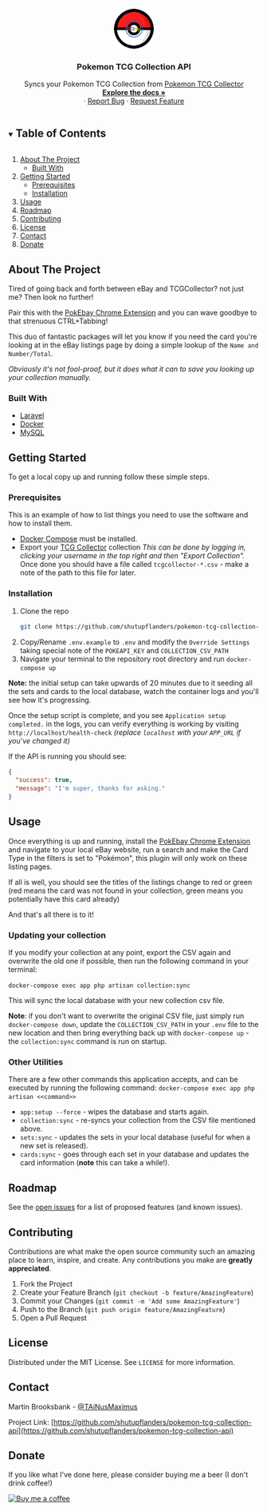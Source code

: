 
<p align="center">
  <a href="https://github.com/shutupflanders/pokemon-tcg-collection-api">
    <img src="images/logo.png" alt="Logo" width="80" height="80" />
  </a>

<h3 align="center">Pokemon TCG Collection API</h3>

  <p align="center">
    Syncs your Pokemon TCG Collection from <a href="https://www.tcgcollector.com/">Pokemon TCG Collector</a>
    <br />
    <a href="https://github.com/shutupflanders/pokemon-tcg-collection-api"><strong>Explore the docs »</strong></a>
    <br />
    ·
    <a href="https://github.com/shutupflanders/pokemon-tcg-collection-api/issues">Report Bug</a>
    ·
    <a href="https://github.com/shutupflanders/pokemon-tcg-collection-api/issues">Request Feature</a>
  </p>
</p>



<!-- TABLE OF CONTENTS -->
<details open="open">
  <summary><h2 style="display: inline-block">Table of Contents</h2></summary>
  <ol>
    <li>
      <a href="#about-the-project">About The Project</a>
      <ul>
        <li><a href="#built-with">Built With</a></li>
      </ul>
    </li>
    <li>
      <a href="#getting-started">Getting Started</a>
      <ul>
        <li><a href="#prerequisites">Prerequisites</a></li>
        <li><a href="#installation">Installation</a></li>
      </ul>
    </li>
    <li><a href="#usage">Usage</a></li>
    <li><a href="#roadmap">Roadmap</a></li>
    <li><a href="#contributing">Contributing</a></li>
    <li><a href="#license">License</a></li>
    <li><a href="#contact">Contact</a></li>
    <li><a href="#donate">Donate</a></li>
  </ol>
</details>



<!-- ABOUT THE PROJECT -->
## About The Project

Tired of going back and forth between eBay and TCGCollector? not just me? Then look no further!

Pair this with the [PokEbay Chrome Extension](https://github.com/shutupflanders/pokebay-chrome-extension) and you
can wave goodbye to that strenuous CTRL+Tabbing!

This duo of fantastic packages will let you know if you need the card you're looking at in the eBay listings page
by doing a simple lookup of the `Name and Number/Total`.

<em>Obviously it's not fool-proof, but it does what it can to save you looking up your collection manually.</em>

### Built With

* [Laravel](https://laravel.com/)
* [Docker](https://www.docker.com/)
* [MySQL](https://www.mysql.com/)

<!-- GETTING STARTED -->
## Getting Started

To get a local copy up and running follow these simple steps.

### Prerequisites

This is an example of how to list things you need to use the software and how to install them.
* [Docker Compose](https://docs.docker.com/compose/install/) must be installed.
* Export your [TCG Collector](https://www.tcgcollector.com/) collection <em>This can be done
by logging in, clicking your username in the top right and then "Export Collection".</em> Once done 
you should have a file called `tcgcollector-*.csv` - make a note of the path to this file for later.

### Installation

1. Clone the repo
   ```sh
   git clone https://github.com/shutupflanders/pokemon-tcg-collection-api.git
   ```
2. Copy/Rename `.env.example` to `.env` and modify the `Override Settings` taking special note
of the `POKEAPI_KEY` and `COLLECTION_CSV_PATH`
3. Navigate your terminal to the repository root directory and run `docker-compose up`

**Note:** the initial setup can take upwards of 20 minutes due to it seeding all the sets and cards to the
local database, watch the container logs and you'll see how it's progressing.

Once the setup script is complete, and you see `Application setup completed.` in the logs, you can verify
everything is working by visiting `http://localhost/health-check` <em>(replace `localhost` with your `APP_URL` if you've changed it)</em>

If the API is running you should see:

```json
{
  "success": true,
  "message": "I'm super, thanks for asking."
}
```


<!-- USAGE EXAMPLES -->
## Usage

Once everything is up and running, install the [PokEbay Chrome Extension](https://chrome.google.com/webstore/detail/pokebay-lookup-tool/lkmcogjefgehdbfeliegkjamjmbhjoie)
and navigate to your local eBay website, run a search and make the Card Type in the filters is set to "Pokémon", this plugin
will only work on these listing pages.

If all is well, you should see the titles of the listings change to red or green (red means the card was not found in your collection,
 green means you potentially have this card already)

And that's all there is to it!

### Updating your collection
If you modify your collection at any point, export the CSV again and overwrite the old one if possible, then run the following command
in your terminal:

`docker-compose exec app php artisan collection:sync`

This will sync the local database with your new collection csv file.

**Note**: if you don't want to overwrite the original CSV file, just simply run `docker-compose down`, update the `COLLECTION_CSV_PATH` in your `.env` file to the new
location and then bring everything back up with `docker-compose up` - the `collection:sync` command is run on startup.

### Other Utilities

There are a few other commands this application accepts, and can be executed by running the following command:
`docker-compose exec app php artisan <<command>>`

* `app:setup --force` - wipes the database and starts again.
* `collection:sync` - re-syncs your collection from the CSV file mentioned above.
* `sets:sync` - updates the sets in your local database (useful for when a new set is released).
* `cards:sync` - goes through each set in your database and updates the card information (**note** this can take a while!).


<!-- ROADMAP -->
## Roadmap

See the [open issues](https://github.com/shutupflanders/pokemon-tcg-collection-api/issues) for a list of proposed features (and known issues).



<!-- CONTRIBUTING -->
## Contributing

Contributions are what make the open source community such an amazing place to learn, inspire, and create. Any contributions you make are **greatly appreciated**.

1. Fork the Project
2. Create your Feature Branch (`git checkout -b feature/AmazingFeature`)
3. Commit your Changes (`git commit -m 'Add some AmazingFeature'`)
4. Push to the Branch (`git push origin feature/AmazingFeature`)
5. Open a Pull Request



<!-- LICENSE -->
## License

Distributed under the MIT License. See `LICENSE` for more information.

<!-- CONTACT -->
## Contact

Martin Brooksbank - [@TAiNusMaximus](https://twitter.com/TAiNusMaximus)

Project Link: [https://github.com/shutupflanders/pokemon-tcg-collection-api](https://github.com/shutupflanders/pokemon-tcg-collection-api)


<!-- DONATE -->
## Donate

If you like what I've done here, please consider buying me a beer (I don't drink coffee!)

[![Buy me a coffee][buymeacoffee-shield]][buymeacoffee]


<!-- ASSETS -->
[buymeacoffee-shield]: https://www.buymeacoffee.com/assets/img/guidelines/download-assets-sm-2.svg
[buymeacoffee]: https://www.buymeacoffee.com/IcV9egW
